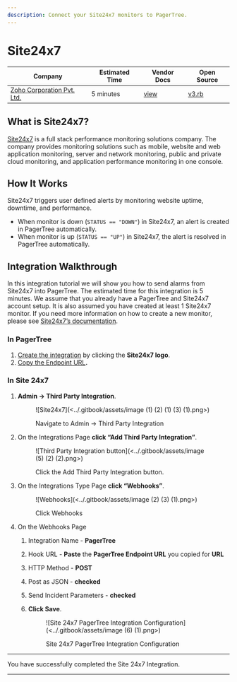 ```yaml
---
description: Connect your Site24x7 monitors to PagerTree.
---
```


# Site24x7

| Company                                                 | Estimated Time | Vendor Docs                                                                       | Open Source                                                                                                                 |
| ------------------------------------------------------- | -------------- | --------------------------------------------------------------------------------- | --------------------------------------------------------------------------------------------------------------------------- |
| [Zoho Corporation Pvt. Ltd.](https://www.site24x7.com/) | 5 minutes      | [view](https://www.site24x7.com/help/admin/third-party-integration/webhooks.html) | [v3.rb](https://github.com/PagerTree/pager\_tree-integrations/blob/main/app/models/pager\_tree/integrations/site24x7/v3.rb) |

## What is Site24x7?

[Site24x7](https://www.site24x7.com/) is a full stack performance monitoring solutions company. The company provides monitoring solutions such as mobile, website and web application monitoring, server and network monitoring, public and private cloud monitoring, and application performance monitoring in one console.

## How It Works

Site24x7 triggers user defined alerts by monitoring website uptime, downtime, and performance.

* When monitor is down (`STATUS == "DOWN"`) in Site24x7, an alert is created in PagerTree automatically.
* When monitor is up (`STATUS == "UP"`) in Site24x7, the alert is resolved in PagerTree automatically.

## Integration Walkthrough

In this integration tutorial we will show you how to send alarms from Site24x7 into PagerTree. The estimated time for this integration is 5 minutes. We assume that you already have a PagerTree and Site24x7 account setup. It is also assumed you have created at least 1 Site24x7 monitor. If you need more information on how to create a new monitor, please see [Site24x7’s documentation](https://www.site24x7.com/help/admin/adding-a-monitor.html).

### In PagerTree

1. [Create the integration](introduction.md#create-an-integration) by clicking the **Site24x7 logo**.
2. [Copy the Endpoint URL](introduction.md#copy-the-endpoint-url)**.**

### In Site 24x7

1.  **Admin -> Third Party Integration**.

    <figure>![Site24x7](<../.gitbook/assets/image (1) (2) (1) (3) (1).png>)<figcaption><p>Navigate to Admin -> Third Party Integration</p></figcaption></figure>
2.  On the Integrations Page **click “Add Third Party Integration”**.

    <figure>![Third Party Integration button](<../.gitbook/assets/image (5) (2) (2).png>)<figcaption><p>Click the Add Third Party Integration button.</p></figcaption></figure>
3.  On the Integrations Type Page **click “Webhooks”**.

    <figure>![Webhooks](<../.gitbook/assets/image (2) (3) (1).png>)<figcaption><p>Click Webhooks</p></figcaption></figure>
4. On the Webhooks Page
   1. Integration Name - **PagerTree**
   2. Hook URL - **Paste** the **PagerTree Endpoint URL** you copied for **URL**
   3. HTTP Method - **POST**
   4. Post as JSON - **checked**
   5. Send Incident Parameters - **checked**
   6.  **Click Save**.

       <figure>![Site 24x7 PagerTree Integration Configuration](<../.gitbook/assets/image (6) (1).png>)<figcaption><p>Site 24x7 PagerTree Integration Configuration</p></figcaption></figure>

***

You have successfully completed the Site 24x7 Integration.

***
